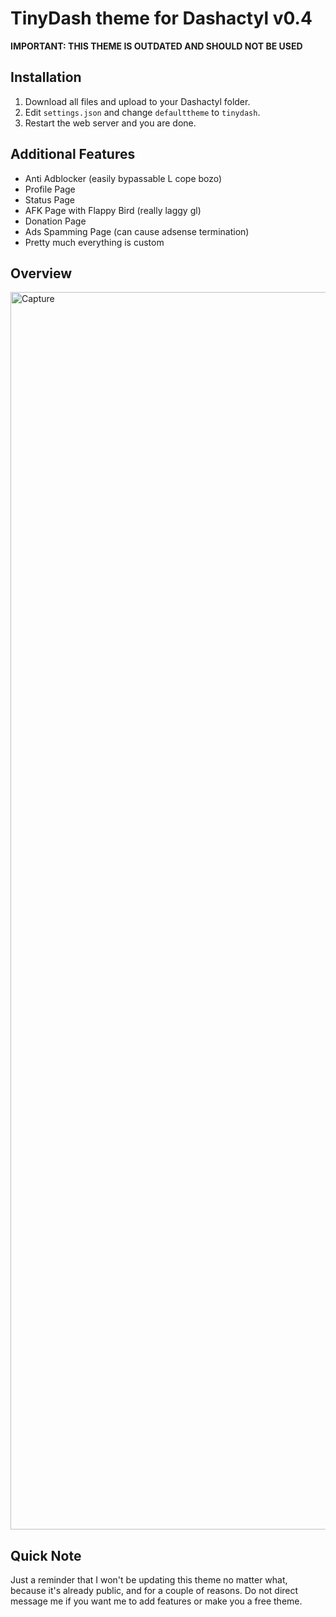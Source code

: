 # TinyDash theme for Dashactyl v0.4

**IMPORTANT: THIS THEME IS OUTDATED AND SHOULD NOT BE USED**

## Installation
1. Download all files and upload to your Dashactyl folder.
2. Edit `settings.json` and change `defaulttheme` to `tinydash`.
3. Restart the web server and you are done.

## Additional Features
- Anti Adblocker (easily bypassable L cope bozo)
- Profile Page
- Status Page
- AFK Page with Flappy Bird (really laggy gl)
- Donation Page
- Ads Spamming Page (can cause adsense termination)
- Pretty much everything is custom

## Overview
<img width="1980" alt="Capture" src="https://user-images.githubusercontent.com/90507395/147951056-52693e61-65f4-4d3c-9204-f068aec8cd92.PNG">

## Quick Note
Just a reminder that I won't be updating this theme no matter what, because it's already public, and for a couple of reasons. Do not direct message me if you want me to add features or make you a free theme.


